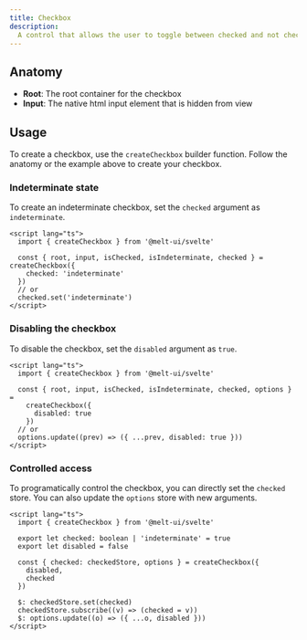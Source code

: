 ```yaml
---
title: Checkbox
description:
  A control that allows the user to toggle between checked and not checked.
---
```


## Anatomy

- **Root**: The root container for the checkbox
- **Input**: The native html input element that is hidden from view

## Usage

To create a checkbox, use the `createCheckbox` builder function. Follow the
anatomy or the example above to create your checkbox.

### Indeterminate state

To create an indeterminate checkbox, set the `checked` argument as
`indeterminate`.

```svelte {5,8}
<script lang="ts">
  import { createCheckbox } from '@melt-ui/svelte'

  const { root, input, isChecked, isIndeterminate, checked } = createCheckbox({
    checked: 'indeterminate'
  })
  // or
  checked.set('indeterminate')
</script>
```

### Disabling the checkbox

To disable the checkbox, set the `disabled` argument as `true`.

```svelte /disabled: true/#hi /options.update((prev) => ({ ...prev, disabled: true }))/#hi
<script lang="ts">
  import { createCheckbox } from '@melt-ui/svelte'

  const { root, input, isChecked, isIndeterminate, checked, options } =
    createCheckbox({
      disabled: true
    })
  // or
  options.update((prev) => ({ ...prev, disabled: true }))
</script>
```

### Controlled access

To programatically control the checkbox, you can directly set the `checked`
store. You can also update the `options` store with new arguments.

```svelte {12,14}
<script lang="ts">
  import { createCheckbox } from '@melt-ui/svelte'

  export let checked: boolean | 'indeterminate' = true
  export let disabled = false

  const { checked: checkedStore, options } = createCheckbox({
    disabled,
    checked
  })

  $: checkedStore.set(checked)
  checkedStore.subscribe((v) => (checked = v))
  $: options.update((o) => ({ ...o, disabled }))
</script>
```
